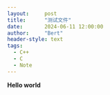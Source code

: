 ```yaml
---
layout:     post
title:      "测试文件"
date:       2024-06-11 12:00:00
author:     "Bert"
header-style: text
tags:
  - C++
  - C
  - Note
---
```


**Hello world**
